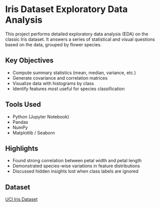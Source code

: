 # Iris Dataset Exploratory Data Analysis

This project performs detailed exploratory data analysis (EDA) on the classic Iris dataset. It answers a series of statistical and visual questions based on the data, grouped by flower species.

## Key Objectives
- Compute summary statistics (mean, median, variance, etc.)
- Generate covariance and correlation matrices
- Visualize data with histograms by class
- Identify features most useful for species classification

## Tools Used
- Python (Jupyter Notebook)
- Pandas
- NumPy
- Matplotlib / Seaborn

## Highlights
- Found strong correlation between petal width and petal length
- Demonstrated species-wise variations in feature distributions
- Discussed hidden insights lost when class labels are ignored

## Dataset
[UCI Iris Dataset](https://archive.ics.uci.edu/ml/datasets/iris)
